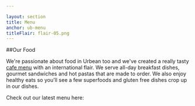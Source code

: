 ```yaml
---

layout: section
title: Menu
anchor: ub-menu
titleFlair: flair-05.png
---
```

##Our Food

We're passionate about food in Urbean too and we've created a really tasty <a href="#ub-menu">cafe menu</a> with an international flair. We serve all-day breakfast dishes, gourmet sandwiches and hot pastas that are made to order. We also enjoy healthy eats so you'll see a few superfoods and gluten free dishes crop up in our dishes.

Check out our latest menu here\:
